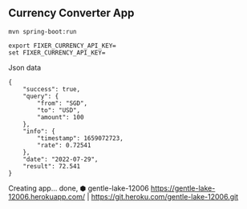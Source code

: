 ## Currency Converter App 

```
mvn spring-boot:run
```

```
export FIXER_CURRENCY_API_KEY=
set FIXER_CURRENCY_API_KEY=

```

Json data 

```
{
    "success": true,
    "query": {
        "from": "SGD",
        "to": "USD",
        "amount": 100
    },
    "info": {
        "timestamp": 1659072723,
        "rate": 0.72541
    },
    "date": "2022-07-29",
    "result": 72.541
}

```


Creating app... done, ⬢ gentle-lake-12006
https://gentle-lake-12006.herokuapp.com/ | https://git.heroku.com/gentle-lake-12006.git